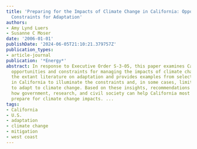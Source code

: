 ```yaml
---
title: 'Preparing for the Impacts of Climate Change in California: Opportunites and
  Constraints for Adaptation'
authors:
- Amy Lynd Luers
- Susanne C Moser
date: '2006-01-01'
publishDate: '2024-06-05T21:10:21.379757Z'
publication_types:
- article-journal
publication: '*Energy*'
abstract: In response to Executive Order S-3-05, this paper examines California’s
  opportunities and constraints for managing the impacts of climate change. It reviews
  the extant literature on adaptation and provides examples from selected sectors
  in California to illuminate the constraints and, in some cases, limits to the ability
  to adapt to climate change. Based on these insights, recommendations are made for
  how government, research, and civil society can help California most effectively
  prepare for climate change impacts. ...
tags:
- California
- U.S.
- adaptation
- climate change
- mitigation
- west coast
---
```

